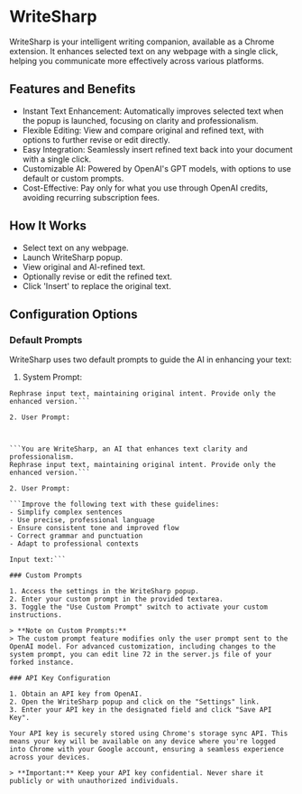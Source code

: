 # WriteSharp

WriteSharp is your intelligent writing companion, available as a Chrome extension. It enhances selected text on any webpage with a single click, helping you communicate more effectively across various platforms.

## Features and Benefits

* Instant Text Enhancement: Automatically improves selected text when the popup is launched, focusing on clarity and professionalism.
* Flexible Editing: View and compare original and refined text, with options to further revise or edit directly.
* Easy Integration: Seamlessly insert refined text back into your document with a single click.
* Customizable AI: Powered by OpenAI's GPT models, with options to use default or custom prompts.
* Cost-Effective: Pay only for what you use through OpenAI credits, avoiding recurring subscription fees.

## How It Works

* Select text on any webpage.
* Launch WriteSharp popup.
* View original and AI-refined text.
* Optionally revise or edit the refined text.
* Click 'Insert' to replace the original text.

## Configuration Options

### Default Prompts

WriteSharp uses two default prompts to guide the AI in enhancing your text:

1. System Prompt:

```You are WriteSharp, an AI that enhances text clarity and professionalism.
Rephrase input text, maintaining original intent. Provide only the enhanced version.```

2. User Prompt:



```You are WriteSharp, an AI that enhances text clarity and professionalism.
Rephrase input text, maintaining original intent. Provide only the enhanced version.```

2. User Prompt:

```Improve the following text with these guidelines:
- Simplify complex sentences
- Use precise, professional language
- Ensure consistent tone and improved flow
- Correct grammar and punctuation
- Adapt to professional contexts

Input text:```

### Custom Prompts

1. Access the settings in the WriteSharp popup.
2. Enter your custom prompt in the provided textarea.
3. Toggle the "Use Custom Prompt" switch to activate your custom instructions.

> **Note on Custom Prompts:**
> The custom prompt feature modifies only the user prompt sent to the OpenAI model. For advanced customization, including changes to the system prompt, you can edit line 72 in the server.js file of your forked instance.

### API Key Configuration

1. Obtain an API key from OpenAI.
2. Open the WriteSharp popup and click on the "Settings" link.
3. Enter your API key in the designated field and click "Save API Key".

Your API key is securely stored using Chrome's storage sync API. This means your key will be available on any device where you're logged into Chrome with your Google account, ensuring a seamless experience across your devices.

> **Important:** Keep your API key confidential. Never share it publicly or with unauthorized individuals.



